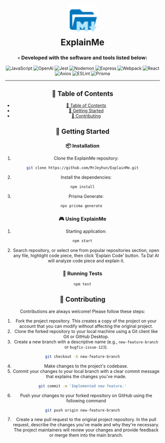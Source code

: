 <div align="center">
<h1 align="center">
<img src="https://raw.githubusercontent.com/PKief/vscode-material-icon-theme/ec559a9f6bfd399b82bb44393651661b08aaf7ba/icons/folder-markdown-open.svg" width="100" />
<br>ExplainMe
</h1>
<h3>◦ Developed with the software and tools listed below:</h3>

<p align="center">
<img src="https://img.shields.io/badge/JavaScript-ffb703.svg?style&logo=JavaScript&logoColor=white" alt="JavaScript" />
<img src="https://img.shields.io/badge/OpenAI-412991.svg?&logo=OpenAI&logoColor=white" alt="OpenAI" />
<img src="https://img.shields.io/badge/Jest-C21325.svg?style&logo=Jest&logoColor=white" alt="Jest" />
<img src="https://img.shields.io/badge/Nodemon-76D04B.svg?style&logo=Nodemon&logoColor=white" alt="Nodemon" />
<img src="https://img.shields.io/badge/Express-3C873A.svg?style&logo=Express&logoColor=white" alt="Express" />
<img src="https://img.shields.io/badge/Webpack-1C78C0.svg?style&logo=Webpack&logoColor=white" alt="Webpack" />
<img src="https://img.shields.io/badge/React-61DAFB.svg?style&logo=React&logoColor=black" alt="React" />
<img src="https://img.shields.io/badge/Axios-5A29E4.svg?style&logo=Axios&logoColor=white" alt="Axios" />
<img src="https://img.shields.io/badge/ESLint-4B32C3.svg?style&logo=ESLint&logoColor=white" alt="ESLint" />
<img src="https://img.shields.io/badge/Prisma-2D3748.svg?style&logo=Prisma&logoColor=white" alt="Prisma" />

</p>


---

## 📒 Table of Contents
- [📒 Table of Contents](#-table-of-contents)
- [🚀 Getting Started](#-getting-started)
-  [🤝 Contributing](#-contributing)







## 🚀 Getting Started

### 📦 Installation

1. Clone the ExplainMe repository:
```sh
git clone https://github.com/MrJeyhun/ExplainMe.git
```

2. Install the dependencies:
```sh
npm install
```

3. Prisma Generate:
```sh
npx prisma generate 
```

### 🎮 Using ExplainMe

1. Starting application:
```sh
npm start
```

2. Search repository, or select one from popular repositories section, open any file, highlight code piece, then click 'Explain Code' button. Ta Da! AI will analyze code piece and explain it.

### 🧪 Running Tests
```sh
npm test
```

## 🤝 Contributing

Contributions are always welcome! Please follow these steps:
1. Fork the project repository. This creates a copy of the project on your account that you can modify without affecting the original project.
2. Clone the forked repository to your local machine using a Git client like Git or GitHub Desktop.
3. Create a new branch with a descriptive name (e.g., `new-feature-branch` or `bugfix-issue-123`).
```sh
git checkout -b new-feature-branch
```
4. Make changes to the project's codebase.
5. Commit your changes to your local branch with a clear commit message that explains the changes you've made.
```sh
git commit -m 'Implemented new feature.'
```
6. Push your changes to your forked repository on GitHub using the following command
```sh
git push origin new-feature-branch
```
7. Create a new pull request to the original project repository. In the pull request, describe the changes you've made and why they're necessary.
The project maintainers will review your changes and provide feedback or merge them into the main branch.

